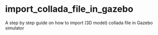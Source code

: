 # import_collada_file_in_gazebo
A step by step guide on how to import (3D model) collada file in Gazebo simulator
